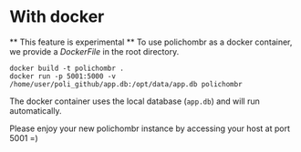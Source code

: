 # With docker

** This feature is experimental **
To use polichombr as a docker container, we provide a *DockerFile*
in the root directory.

	docker build -t polichombr .
	docker run -p 5001:5000 -v /home/user/poli_github/app.db:/opt/data/app.db polichombr

The docker container uses the local database (`app.db`) and will run automatically.

Please enjoy your new polichombr instance by accessing your host at port 5001 =)
